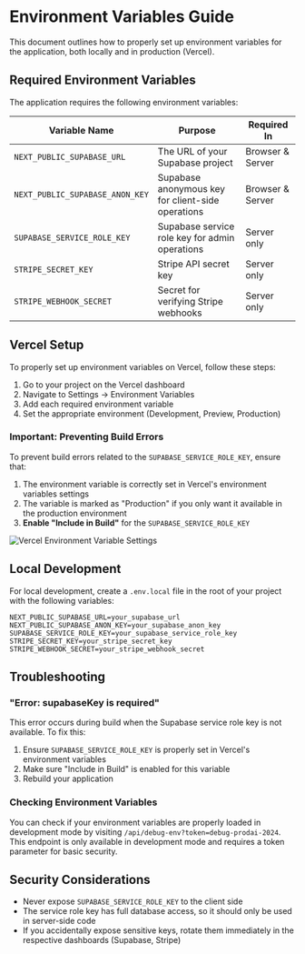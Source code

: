 # Environment Variables Guide

This document outlines how to properly set up environment variables for the application, both locally and in production (Vercel).

## Required Environment Variables

The application requires the following environment variables:

| Variable Name | Purpose | Required In |
|--------------|---------|------------|
| `NEXT_PUBLIC_SUPABASE_URL` | The URL of your Supabase project | Browser & Server |
| `NEXT_PUBLIC_SUPABASE_ANON_KEY` | Supabase anonymous key for client-side operations | Browser & Server |
| `SUPABASE_SERVICE_ROLE_KEY` | Supabase service role key for admin operations | Server only |
| `STRIPE_SECRET_KEY` | Stripe API secret key | Server only |
| `STRIPE_WEBHOOK_SECRET` | Secret for verifying Stripe webhooks | Server only |

## Vercel Setup

To properly set up environment variables on Vercel, follow these steps:

1. Go to your project on the Vercel dashboard
2. Navigate to Settings → Environment Variables
3. Add each required environment variable
4. Set the appropriate environment (Development, Preview, Production)

### Important: Preventing Build Errors

To prevent build errors related to the `SUPABASE_SERVICE_ROLE_KEY`, ensure that:

1. The environment variable is correctly set in Vercel's environment variables settings
2. The variable is marked as "Production" if you only want it available in the production environment
3. **Enable "Include in Build"** for the `SUPABASE_SERVICE_ROLE_KEY`

![Vercel Environment Variable Settings](https://example.com/vercel-env-vars.png)

## Local Development

For local development, create a `.env.local` file in the root of your project with the following variables:

```env
NEXT_PUBLIC_SUPABASE_URL=your_supabase_url
NEXT_PUBLIC_SUPABASE_ANON_KEY=your_supabase_anon_key
SUPABASE_SERVICE_ROLE_KEY=your_supabase_service_role_key
STRIPE_SECRET_KEY=your_stripe_secret_key
STRIPE_WEBHOOK_SECRET=your_stripe_webhook_secret
```

## Troubleshooting

### "Error: supabaseKey is required"

This error occurs during build when the Supabase service role key is not available. To fix this:

1. Ensure `SUPABASE_SERVICE_ROLE_KEY` is properly set in Vercel's environment variables
2. Make sure "Include in Build" is enabled for this variable
3. Rebuild your application

### Checking Environment Variables

You can check if your environment variables are properly loaded in development mode by visiting `/api/debug-env?token=debug-prodai-2024`. This endpoint is only available in development mode and requires a token parameter for basic security.

## Security Considerations

- Never expose `SUPABASE_SERVICE_ROLE_KEY` to the client side
- The service role key has full database access, so it should only be used in server-side code
- If you accidentally expose sensitive keys, rotate them immediately in the respective dashboards (Supabase, Stripe) 